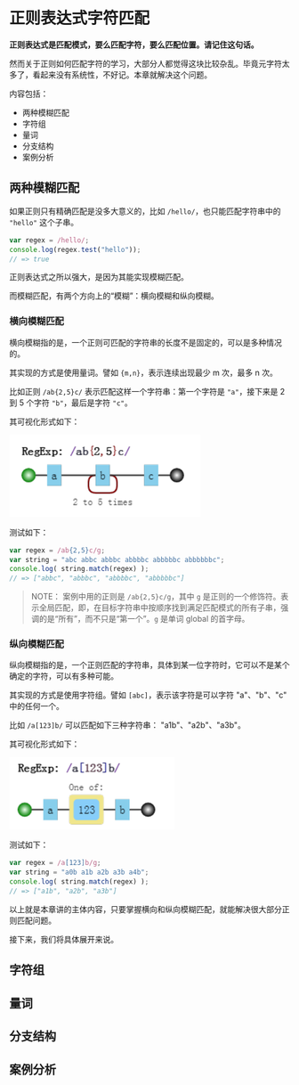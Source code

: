 # 正则表达式字符匹配

**正则表达式是匹配模式，要么匹配字符，要么匹配位置。请记住这句话。**

然而关于正则如何匹配字符的学习，大部分人都觉得这块比较杂乱。毕竟元字符太多了，看起来没有系统性，不好记。本章就解决这个问题。

内容包括：

- 两种模糊匹配
- 字符组
- 量词
- 分支结构
- 案例分析

## 两种模糊匹配

如果正则只有精确匹配是没多大意义的，比如 `/hello/`，也只能匹配字符串中的 `"hello"` 这个子串。

```javascript
var regex = /hello/;
console.log(regex.test("hello"));
// => true
```

正则表达式之所以强大，是因为其能实现模糊匹配。

而模糊匹配，有两个方向上的“模糊”：横向模糊和纵向模糊。

### 横向模糊匹配

横向模糊指的是，一个正则可匹配的字符串的长度不是固定的，可以是多种情况的。

其实现的方式是使用量词。譬如 `{m,n}`，表示连续出现最少 m 次，最多 n 次。

比如正则 `/ab{2,5}c/` 表示匹配这样一个字符串：第一个字符是 `"a"`，接下来是 2 到 5 个字符 `"b"`，最后是字符 `"c"`。

其可视化形式如下：

![r.1.1.png](/.gitbook/assets/r.1.1.png)

测试如下：

```javascript
var regex = /ab{2,5}c/g;
var string = "abc abbc abbbc abbbbc abbbbbc abbbbbbc";
console.log( string.match(regex) );
// => ["abbc", "abbbc", "abbbbc", "abbbbbc"]
```

> NOTE： 案例中用的正则是 `/ab{2,5}c/g`，其中 `g` 是正则的一个修饰符。表示全局匹配，即，在目标字符串中按顺序找到满足匹配模式的所有子串，强调的是“所有”，而不只是“第一个”。`g` 是单词 global 的首字母。

### 纵向模糊匹配

纵向模糊指的是，一个正则匹配的字符串，具体到某一位字符时，它可以不是某个确定的字符，可以有多种可能。

其实现的方式是使用字符组。譬如 `[abc]`，表示该字符是可以字符 "a"、"b"、"c" 中的任何一个。

比如 `/a[123]b/` 可以匹配如下三种字符串： "a1b"、"a2b"、"a3b"。

其可视化形式如下：

![r.1.1.png](/.gitbook/assets/r.1.2.png)

测试如下：

```javascript
var regex = /a[123]b/g;
var string = "a0b a1b a2b a3b a4b";
console.log( string.match(regex) );
// => ["a1b", "a2b", "a3b"]
```

以上就是本章讲的主体内容，只要掌握横向和纵向模糊匹配，就能解决很大部分正则匹配问题。

接下来，我们将具体展开来说。

## 字符组

## 量词

## 分支结构

## 案例分析
